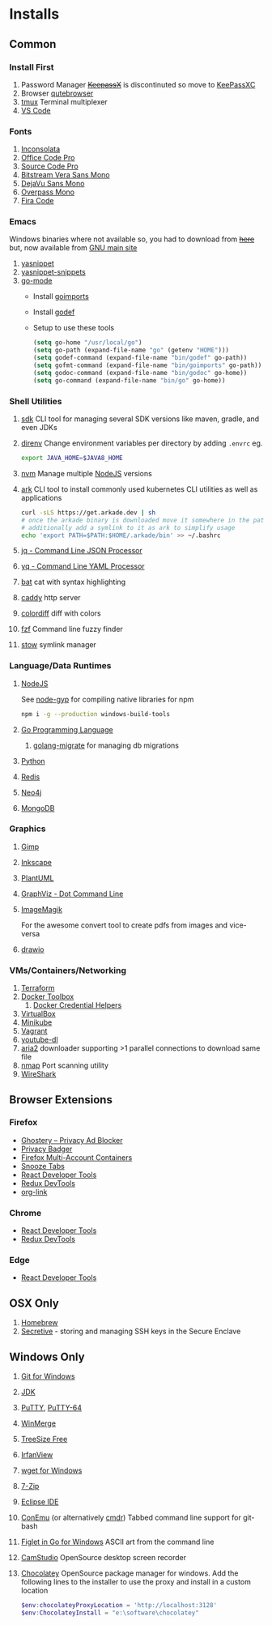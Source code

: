 # Installs #

## Common ##

### Install First ###

1. Password Manager ~~[KeepassX](https://www.keepassx.org/)~~ is discontinuted so move to [KeePassXC](https://keepassxc.org)
2. Browser [qutebrowser](https://qutebrowser.org/)
3. [tmux](https://tmux.github.io/) Terminal multiplexer
4. [VS Code](https://code.visualstudio.com/)


### Fonts ###

1. [Inconsolata](http://www.levien.com/type/myfonts/inconsolata.html)
2. [Office Code Pro](https://github.com/nathco/Office-Code-Pro)
3. [Source Code Pro](http://adobe-fonts.github.io/source-code-pro/)
4. [Bitstream Vera Sans Mono](http://www.dafont.com/bitstream-vera-mono.font)
5. [DejaVu Sans Mono](http://dejavu-fonts.org/wiki/Main_Page)
6. [Overpass Mono](http://overpassfont.org/)
7. [Fira Code](https://github.com/tonsky/FiraCode)

### Emacs ###

Windows binaries where not available so, you had to download from ~~[here](https://sourceforge.net/projects/emacsbinw64/)~~ but, now available from [GNU main site](http://www.gnu.org/software/emacs/download.html#nonfree)

1. [yasnippet](https://github.com/joaotavora/yasnippet)
2. [yasnippet-snippets](https://github.com/AndreaCrotti/yasnippet-snippets)
3. [go-mode](https://github.com/dominikh/go-mode.el)
    - Install [goimports](https://github.com/bradfitz/goimports)
    - Install [godef](github.com/rogpeppe/godef)
    - Setup to use these tools

      ``` lisp
      (setq go-home "/usr/local/go")
      (setq go-path (expand-file-name "go" (getenv "HOME")))
      (setq godef-command (expand-file-name "bin/godef" go-path))
      (setq gofmt-command (expand-file-name "bin/goimports" go-path))
      (setq godoc-command (expand-file-name "bin/godoc" go-home))
      (setq go-command (expand-file-name "bin/go" go-home))
      ```

### Shell Utilities ###

1. [sdk](https://sdkman.io)
	CLI tool for managing several SDK versions like maven, gradle, and even JDKs
2. [direnv](https://github.com/direnv/direnv/)
	Change environment variables per directory by adding `.envrc` eg.

	 ```sh
	 export JAVA_HOME=$JAVA8_HOME
	 ```

3. [nvm](https://github.com/nvm-sh/nvm)
	Manage multiple [NodeJS](https://nodejs.org/en/) versions
4. [ark](https://github.com/alexellis/arkade)
	CLI tool to install commonly used kubernetes CLI utilities as well as applications

	```sh
	curl -sLS https://get.arkade.dev | sh
	# once the arkade binary is downloaded move it somewhere in the path
	# additionally add a symlink to it as ark to simplify usage
	echo 'export PATH=$PATH:$HOME/.arkade/bin' >> ~/.bashrc
 	```

11. [jq - Command Line JSON Processor](https://stedolan.github.io/jq/)
12. [yq - Command Line YAML Processor](https://github.com/mikefarah/yq)
13. [bat](https://github.com/sharkdp/bat) cat with syntax highlighting
14. [caddy](https://caddyserver.com/) http server
15. [colordiff](https://www.colordiff.org/) diff with colors
16. [fzf](https://github.com/junegunn/fzf) Command line fuzzy finder
17. [stow](https://www.gnu.org/software/stow/) symlink manager

### Language/Data Runtimes ###

1. [NodeJS](https://nodejs.org/en/download/)

   See [node-gyp](https://github.com/nodejs/node-gyp) for compiling native libraries for npm

   ```sh
   npm i -g --production windows-build-tools
   ```

2. [Go Programming Language](https://golang.org/dl/)
   1. [golang-migrate](https://github.com/golang-migrate/migrate) for managing db migrations

3. [Python](https://www.python.org/downloads/)
4. [Redis](http://redis.io/)
5. [Neo4j](https://neo4j.com/download/other-releases/)
6. [MongoDB](https://www.mongodb.com/download-center#community)

### Graphics ###

1. [Gimp](https://www.gimp.org/downloads/)
2. [Inkscape](https://inkscape.org/en/download/windows/)
3. [PlantUML](https://github.com/plantuml/plantuml)
4. [GraphViz - Dot Command Line](http://www.graphviz.org/Download.php)
5. [ImageMagik](https://www.imagemagick.org/script/download.php)

	For the awesome convert tool to create pdfs from images and vice-versa

6. [drawio](https://github.com/jgraph/drawio-desktop)

### VMs/Containers/Networking ###

1. [Terraform](https://terraform.io)
2. [Docker Toolbox](https://www.docker.com/docker-toolbox)
   1. [Docker Credential Helpers](https://github.com/docker/docker-credential-helpers)
3. [VirtualBox](https://www.virtualbox.org/wiki/Downloads)
4. [Minikube](https://minikube.sigs.k8s.io/docs/)
5. [Vagrant](http://vagrantup.com/)
6. [youtube-dl](https://rg3.github.io/youtube-dl/)
7. [aria2](https://aria2.github.io/) downloader supporting >1 parallel connections to download same file
8. [nmap](https://nmap.org/) Port scanning utility
9. [WireShark](https://www.wireshark.org/#download)

## Browser Extensions ##

### Firefox ###
- [Ghostery – Privacy Ad Blocker](https://addons.mozilla.org/en-US/firefox/addon/ghostery/)
- [Privacy Badger](https://addons.mozilla.org/en-US/firefox/addon/privacy-badger17/)
- [Firefox Multi-Account Containers](https://addons.mozilla.org/en-US/firefox/addon/multi-account-containers/)
- [Snooze Tabs](https://addons.mozilla.org/en-US/firefox/addon/snoozetabs)
- [React Developer Tools](https://addons.mozilla.org/en-US/firefox/addon/react-devtools/)
- [Redux DevTools](https://addons.mozilla.org/en-US/firefox/addon/reduxdevtools/)
- [org-link](https://addons.mozilla.org/en-US/firefox/addon/org-link/)

### Chrome ###
- [React Developer Tools](https://chrome.google.com/webstore/detail/react-developer-tools/fmkadmapgofadopljbjfkapdkoienihi)
- [Redux DevTools](https://chrome.google.com/webstore/detail/redux-devtools/lmhkpmbekcpmknklioeibfkpmmfibljd)

### Edge ###
- [React Developer Tools](https://microsoftedge.microsoft.com/addons/detail/react-developer-tools/gpphkfbcpidddadnkolkpfckpihlkkil)


## OSX Only ##

1. [Homebrew](https://brew.sh)
2. [Secretive](https://github.com/maxgoedjen/secretive) - storing and managing SSH keys in the Secure Enclave

## Windows Only ##

1. [Git for Windows](https://git-scm.com/download/)
2. [JDK](http://www.oracle.com/technetwork/java/javase/downloads/jdk8-downloads-2133151.html)
3. [PuTTY](http://www.putty.org/), [PuTTY-64](https://blog.splunk.net/64bit-putty/)
4. [WinMerge](http://winmerge.org/downloads/?lang=en)
5. [TreeSize Free](http://www.jam-software.com/treesize_free/)
6. [IrfanView](http://www.irfanview.com/)
7. [wget for Windows](http://gnuwin32.sourceforge.net/packages/wget.htm)
8. [7-Zip](http://www.7-zip.org/)
9. [Eclipse IDE](https://www.eclipse.org/downloads/eclipse-packages/)
10. [ConEmu](http://conemu.github.io/en/index.html) (or alternatively [cmdr](https://cmder.net/))
    Tabbed command line support for git-bash
11. [Figlet in Go for Windows](https://github.com/lukesampson/figlet)
    ASCII art from the command line
12. [CamStudio](http://camstudio.org/)
    OpenSource desktop screen recorder
13. [Chocolatey](https://chocolatey.org/)
    OpenSource package manager for windows. Add the following lines to
    the installer to use the proxy and install in a custom location

	```powershell
	$env:chocolateyProxyLocation = 'http://localhost:3128'
	$env:ChocolateyInstall = "e:\software\chocolatey"
	```

